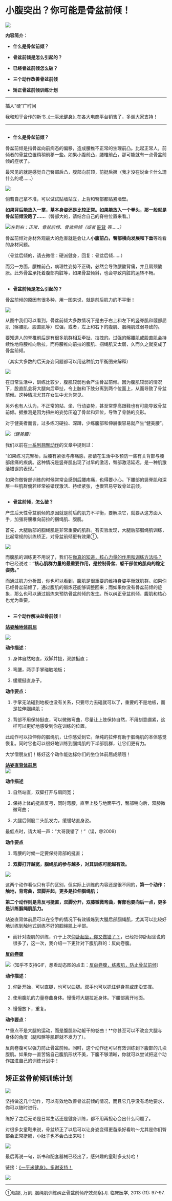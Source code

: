 # 小腹突出？你可能是骨盆前倾！

![](https://pic2.zhimg.com/009f94ff95c272737573f866d3104888_b.jpg)

**内容简介：**

*   **什么是骨盆前倾？**  

*   **骨盆前倾是怎么引起的？**  

*   **已经骨盆前倾怎么破？**  

*   **三个动作改善骨盆前倾**
*   **矫正骨盆前倾训练计划**

------------------------------

插入“硬”广时间  

我和知乎合作的新书<u>[《一平米健身》](https:https://yingpaijianshen.m.tmall.com/?spm=a222c.7731663.normal.pcweb-other)</u>在各大电商平台销售了，多谢大家支持！

-------------------------------

## 

*   **什么是骨盆前倾？**

骨盆前倾是指骨盆向前病态的偏移，造成腰椎不正常的生理前凸。比起正常人，前倾者的骨盆位置稍稍前移一些。如果小腹前凸，腰椎前凸，那可能就有一点骨盆前倾的症状了。

最常见的就是感觉自己臀部后凸，腹部向前顶，前挺后撅（我才没在说金卡什么珊什么的呢……）

![](https://pic4.zhimg.com/205048c747dda810423ccbd18bb98a4d_b.jpg)

倘若自己拿不准，可以试试贴墙站立，上背和臀部都贴紧墙壁。

**如果背后能放入一掌，基本身姿还是比较正常。如果能放入一个拳头，那一般就是骨盆前倾没跑了……**（臀部大的，请结合自己的脊柱位置来看。）

![](https://pic4.zhimg.com/f904224d34f32c6f888aee51f290d9d4_b.jpg)_左到右：正常、骨盆前倾、骨盆后倾（或者_ [驼背](http://zhuanlan.zhihu.com/oh-hard/19962910) _等……）_

骨盆前倾对身材外观最大的危害就是会让人**小腹前凸，臀部横向发展和下垂**等难看的身材问题。

（骨盆后倾的，请去微信：硬派健身，回复：骨盆后倾……）

而另一方面，腰椎前凸，病理性姿势不正确，必然会导致腰酸背痛，并且肩颈酸胀。此外骨盆承托着腹部内脏等，如果骨盆倾斜，也会导致内脏的运转不畅。

## 

*   **骨盆前倾是怎么引起的？**

骨盆前倾的原因有很多种，用一图来说，就是前后肌力的不平衡！

![](https://pic3.zhimg.com/bfaf22d9e53e91d76cbb6239eb39ddba_b.jpg)

从图中我们可以看到，骨盆前倾大多数情况下是由于右上和左下的竖脊肌和髋部屈肌（髂腰肌、股直肌等）过强，或者，左上和右下的腹肌、腘绳肌过弱导致的。

要知道人的脊椎前后是有很多肌群相互牵扯、拉拽的。过强的髂腰肌或股直肌会持续性地将腰椎向后拉，而将腰椎向前拉的腹肌、掴绳肌又太弱，久而久之就变成了骨盆前倾。  

（其实大多数的后天身姿问题都可以用这种肌力平衡图来解释）

![](https://pic1.zhimg.com/d2ca38599deb5883b502b1eb597bcae8_b.jpg)  

在日常生活中，训练比较少，腹肌较弱也会产生骨盆前倾。因为腹肌较弱的情况下，股直肌会将大腿向后牵扯，令上肢和下肢分离到两个位面上，从而导致了骨盆前倾。这种情况尤其在女生中尤为常见。

另外也有人认为，不正常的站、坐、行动姿势，甚至常穿高跟鞋也有可能导致骨盆前倾。据推测是因为扭曲的姿势压迫了骨盆和异位，导致了骨骼的变形。

对于健美者而言，过多练习硬拉、深蹲，少练腹部和伸展很容易就产生“健美腰”。

![](https://pic4.zhimg.com/509d9ae22c32edd50f82f6e0bb9944ed_b.jpg)_（健美腰）_

我们以前在[一系列翘臀动作](http://zhuanlan.zhihu.com/oh-hard/19854748)的文章中提到过：

“如果练习完臀桥，后腰有紧张与疼痛感，那请在生活中多预防一些有关背部与腰部疼痛的疾病。这种情况是竖脊肌出现了过早的激活，臀部激活延迟，是一种肌激活错误的表现。”

如果你做臀部训练的时候常常会感到后腰疼痛，也得要小心。下腰部的竖脊肌和深层一些肌群倘若经常被错误激活、持续紧张，也很容易导致骨盆前倾。

## 

*   **骨盆前倾，怎么破？**  

产生后天性骨盆前倾的原因就是前后的肌力不平衡，要解决它，就要从这方面入手，加强将腰椎向前拉的掴绳肌、腹肌。

首先，大腿后部的腘绳肌是非常重要的肌群。有实验发现，大腿后部腘绳肌训练，比起常规的训练矫正，对骨盆前倾更有效果①。

![](https://pic3.zhimg.com/c326a97672119446eca58f3a52dbaf7e_b.jpg)  

而腹肌的训练更不用说了，我们在[你真的知道，核心力量的作用和训练方法吗？](http://zhuanlan.zhihu.com/oh-hard/19789227?utm_campaign=rss&utm_medium=rss&utm_source=rss&utm_content=title) 中已经说过：**“核心肌群力量的最重要作用，是控制骨盆、躯干部位的肌肉的稳定姿势。”**

而通过肌力分析图，你也可以看到，腹肌是很重要的维持身姿平衡就肌群。如果你已经骨盆前倾了，通过腹肌的锻炼还能够调整回来；而如果你没有骨盆前倾的迹象，那么也可以通过锻炼来预防骨盆前倾的发生。所以纠正骨盆前倾，腹肌和核心也尤为重要。

## 

*   **三个动作解决盆骨前倾！**

**<u>站姿触地体前屈</u>**

![](https://pic2.zhimg.com/5a7df8f6f86776db4a4d149f2d8d0f7f_b.jpg)

**动作描述：**

1.  身体自然站直，双脚并拢，双膝挺直；  

2.  弯腰，两手手掌碰触地板；  

3.  缓缓挺直身子。  

**动作要点：**

1.  手掌无法碰到地板也没有关系，只要尽力去碰就可以了，重要的不是地板，而是拉伸腘绳肌；  

2.  背部不用保持挺直，可以微微弯曲，尽量让上肢保持自然，不用刻意绷紧，这样可以更好地感受到你在训练的位置。  

此动作可以拉伸你的腘绳肌，让你感受到它。单纯的拉伸有助于腘绳肌的本体感觉恢复。同时它也可以很好地训练到腘绳肌的下半部肌群，让它们更有力。

大学僧朋友们！练好这个动作能达标你们的坐位体前屈成绩哦！

**<u>站姿直背体前屈</u>**  
![](https://pic1.zhimg.com/27cfd6188216024cad8425b4b20844f4_b.jpg)

**动作描述**

1.  自然站直，双脚打开与肩同宽；  

2.  保持上体的挺直反弓，同时弯腰，直至上肢与地面平行，臀部稍向后，双膝微微弯曲；  

3.  大腿后侧股二头肌发力，缓缓站直身姿。

最低点时，请大喊一声：“大哥我错了！”（误，@2009）

**动作要点**

1.  弯腰的时候一定要保持背部的挺直；  

2.  **双脚打开越宽，腘绳肌的参与越多，对其训练可能越有效。**  

![](https://pic4.zhimg.com/4ec2f919fd6300df21971436fb4943ca_b.jpg)

这两个动作看似只有手的区别，但实际上训练的内容还是很不同的，**第一个动作：触地，背弯曲，双脚并起，更多是拉伸腘绳肌；**

**第二个动作则是背反弓挺直，双脚分开，双膝微微弯曲，臀部也要向后一点，更多是训练腘绳肌肌力。**

站姿直背体前屈可以在空手的情况下有效锻炼到大腿后部腘绳肌，尤其可以比较好地训练到触地式训练不好的腘绳肌上半部。

*   而针对腹肌的训练，介于上次[仰卧起坐，你又做错了？](http://zhuanlan.zhihu.com/oh-hard/19982404)，已经把仰卧起坐说的很多了，这一次，我介绍一下更针对下腹肌群的：反向卷腹。

**<u>反向卷腹</u>**

![](https://pic1.zhimg.com/4e1b15cadd22e723c3aee9a4ec086b89_b.jpg)（知乎不支持GIF，想看动态图的点击：[反向卷腹，练腹肌，防止骨盆前倾](https:http://mp.weixin.qq.com/s?__biz=MzA5NjQwMTQxOA==&mid=201678616&idx=1&sn=b6865fbd5aa73be88771941130cd85e2%23rd)）

**动作描述：**

1.  仰卧开始，可以直腿，也可以曲腿。双手也可以抓住健身凳或床沿支撑。  

2.  使用腹肌的力量卷曲身体。慢慢将大腿拉近身体。下腰部离开地面。

3.  慢慢放下，重复。

**动作要点：**

**重点不是大腿的运动，而是腹肌带动躯干的卷曲！**你甚至可以不改变大腿与身体的角度（腿和髂等肌群就不发力了）。

反向卷腹可以强力防止骨盆前倾。同时，这个动作还可以有效训练到下腹部的几块腹肌。如果你一直苦恼自己腹肌形状不美，下腹不够清晰，你就可以尝试把这个动作加进自己的训练计划中！

## **矫正盆骨前倾训练计划**

![](https://pic1.zhimg.com/eb2a5b612e2ff32df2dd3244381ed141_b.jpg)

坚持做这几个动作，可以有效地改善骨盆前倾的情况，而且它几乎没有场地要求，你可以随时进行。

练好了之后无论是日常生活还是健身训练，都不用再担心会出什么问题了。

对很多女童鞋来说，骨盆矫正了以后可以让身姿变得更苗条好看哟～尤其是你们臀部会正常挺翘，小肚子也不会凸出来啦！

![](https://pic1.zhimg.com/095b23a35a715f704366cf5502aabf96_b.jpg)  

最后再说一句，新书和配套器械已经出了，感兴趣的童鞋多支持哈！

链接：[《一平米健身》，多谢支持！](https:https://yingpaijianshen.m.tmall.com/?spm=a222c.7731663.normal.pcweb-other)

![](https://pic2.zhimg.com/25453bab22fa71dc76516393f04c8631_b.jpg)  

-----------------------------------------------------------------------------------------------------

①赵娜, 万凯. 腘绳肌训练纠正骨盆前倾疗效观察[J]. 临床医学, 2013 (11): 97-97.